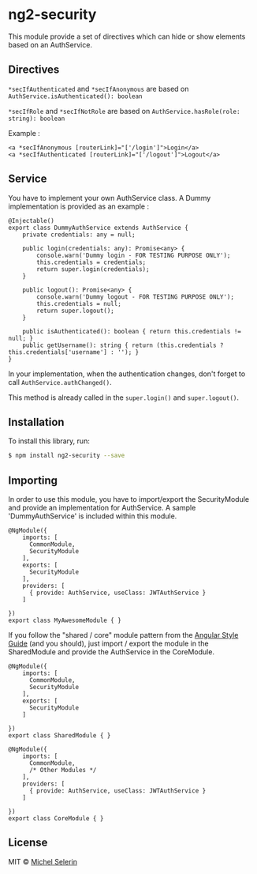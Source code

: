 # ng2-security

This module provide a set of directives which can hide or show elements based on an AuthService.

## Directives

`*secIfAuthenticated` and `*secIfAnonymous`
are based on `AuthService.isAuthenticated(): boolean`

`*secIfRole` and `*secIfNotRole`
are based on `AuthService.hasRole(role: string): boolean`

Example :
```
<a *secIfAnonymous [routerLink]="['/login']">Login</a>
<a *secIfAuthenticated [routerLink]="['/logout']">Logout</a>
```

## Service
You have to implement your own AuthService class. A Dummy implementation is provided as an example :
```
@Injectable()
export class DummyAuthService extends AuthService {
    private credentials: any = null;

    public login(credentials: any): Promise<any> {
        console.warn('Dummy login - FOR TESTING PURPOSE ONLY');
        this.credentials = credentials;
        return super.login(credentials);
    }

    public logout(): Promise<any> {
        console.warn('Dummy logout - FOR TESTING PURPOSE ONLY');
        this.credentials = null;
        return super.logout();
    }

    public isAuthenticated(): boolean { return this.credentials != null; }
    public getUsername(): string { return (this.credentials ? this.credentials['username'] : ''); }
}
```

In your implementation, when the authentication changes, don't forget to call `AuthService.authChanged()`.

This method is already called in the `super.login()` and `super.logout()`.


## Installation

To install this library, run:

```bash
$ npm install ng2-security --save
```


## Importing

In order to use this module, you have to import/export the SecurityModule and provide an implementation for AuthService.
A sample 'DummyAuthService' is included within this module.


```
@NgModule({
    imports: [
      CommonModule,
      SecurityModule
    ],
    exports: [
      SecurityModule
    ],
    providers: [
      { provide: AuthService, useClass: JWTAuthService }
    ]

})
export class MyAwesomeModule { }
```

If you follow the "shared / core" module pattern from the [Angular Style Guide](https://angular.io/docs/ts/latest/guide/style-guide.html#!#04-11) (and you should), just import / export the module in the SharedModule and provide the AuthService in the CoreModule.

```
@NgModule({
    imports: [
      CommonModule,
      SecurityModule
    ],
    exports: [
      SecurityModule
    ]

})
export class SharedModule { }
```

```
@NgModule({
    imports: [
      CommonModule,
      /* Other Modules */
    ],
    providers: [
      { provide: AuthService, useClass: JWTAuthService }
    ]

})
export class CoreModule { }
```


## License

MIT © [Michel Selerin](mailto:michel.selerin@outlook.com)
